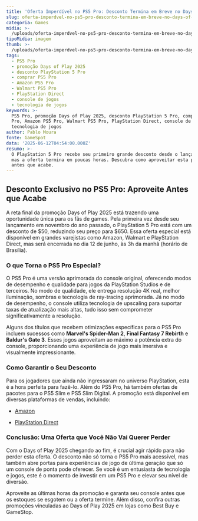 ```yaml
---
title: 'Oferta Imperdível no PS5 Pro: Desconto Termina em Breve no Days of Play 2025'
slug: oferta-imperdvel-no-ps5-pro-desconto-termina-em-breve-no-days-of-play-2025
categoria: Games
midia: >-
  /uploads/oferta-imperdvel-no-ps5-pro-desconto-termina-em-breve-no-days-of-play-2025-thumb.jpg
tipoMidia: imagem
thumb: >-
  /uploads/oferta-imperdvel-no-ps5-pro-desconto-termina-em-breve-no-days-of-play-2025-thumb.jpg
tags:
  - PS5 Pro
  - promoção Days of Play 2025
  - desconto PlayStation 5 Pro
  - comprar PS5 Pro
  - Amazon PS5 Pro
  - Walmart PS5 Pro
  - PlayStation Direct
  - console de jogos
  - tecnologia de jogos
keywords: >-
  PS5 Pro, promoção Days of Play 2025, desconto PlayStation 5 Pro, comprar PS5
  Pro, Amazon PS5 Pro, Walmart PS5 Pro, PlayStation Direct, console de jogos,
  tecnologia de jogos
author: Pablo Moura
fonte: GameSpot
data: '2025-06-12T04:54:00.000Z'
resumo: >-
  O PlayStation 5 Pro recebe seu primeiro grande desconto desde o lançamento,
  mas a oferta termina em poucas horas. Descubra como aproveitar esta promoção
  antes que acabe.
---
```


## Desconto Exclusivo no PS5 Pro: Aproveite Antes que Acabe

A reta final da promoção Days of Play 2025 está trazendo uma oportunidade única para os fãs de games. Pela primeira vez desde seu lançamento em novembro do ano passado, o PlayStation 5 Pro está com um desconto de $50, reduzindo seu preço para $650. Essa oferta especial está disponível em grandes varejistas como Amazon, Walmart e PlayStation Direct, mas será encerrada no dia 12 de junho, às 3h da manhã (horário de Brasília).

### O que Torna o PS5 Pro Especial?

O PS5 Pro é uma versão aprimorada do console original, oferecendo modos de desempenho e qualidade para jogos da PlayStation Studios e de terceiros. No modo de qualidade, ele entrega resolução 4K real, melhor iluminação, sombras e tecnologia de ray-tracing aprimorada. Já no modo de desempenho, o console utiliza tecnologia de upscaling para suportar taxas de atualização mais altas, tudo isso sem comprometer significativamente a resolução.

Alguns dos títulos que recebem otimizações específicas para o PS5 Pro incluem sucessos como **Marvel's Spider-Man 2**, **Final Fantasy 7 Rebirth** e **Baldur's Gate 3**. Esses jogos aproveitam ao máximo a potência extra do console, proporcionando uma experiência de jogo mais imersiva e visualmente impressionante.

### Como Garantir o Seu Desconto

Para os jogadores que ainda não ingressaram no universo PlayStation, esta é a hora perfeita para fazê-lo. Além do PS5 Pro, há também ofertas de pacotes para o PS5 Slim e PS5 Slim Digital. A promoção está disponível em diversas plataformas de vendas, incluindo:

- [Amazon](https://www.amazon.com/dp/B0DGY63Z2H?tag=geeknews06-20&sourceid=imp_000011112222333344&u=https://www.walmart.com/ip/PLAYSTATION-PS5-PRO-CONSOLE/11839818124?classType=REGULAR&subId1=subid_value)

- [PlayStation Direct](https://sonyps.prf.hn/click/camref:1110l56fv/pubref:gamespot/ar:subid_value/destination:https%3A%2F%2Fdirect.playstation.com%2Fen-us%2Fbuy-consoles%2Fplaystation5-pro-console)

### Conclusão: Uma Oferta que Você Não Vai Querer Perder

Com o Days of Play 2025 chegando ao fim, é crucial agir rápido para não perder esta oferta. O desconto não só torna o PS5 Pro mais acessível, mas também abre portas para experiências de jogo de última geração que só um console de ponta pode oferecer. Se você é um entusiasta de tecnologia e jogos, este é o momento de investir em um PS5 Pro e elevar seu nível de diversão.

Aproveite as últimas horas da promoção e garanta seu console antes que os estoques se esgotem ou a oferta termine. Além disso, confira outras promoções vinculadas ao Days of Play 2025 em lojas como Best Buy e GameStop.
